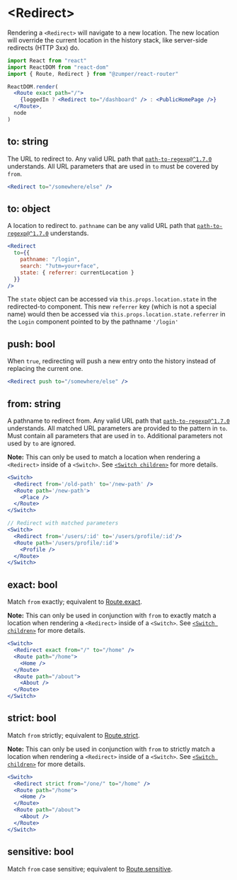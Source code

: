 # &lt;Redirect>

Rendering a `<Redirect>` will navigate to a new location. The new location will override the current location in the history stack, like server-side redirects (HTTP 3xx) do.

```jsx
import React from "react"
import ReactDOM from "react-dom"
import { Route, Redirect } from "@zumper/react-router"

ReactDOM.render(
  <Route exact path="/">
    {loggedIn ? <Redirect to="/dashboard" /> : <PublicHomePage />}
  </Route>,
  node
)
```

## to: string

The URL to redirect to. Any valid URL path that [`path-to-regexp@^1.7.0`](https://github.com/pillarjs/path-to-regexp/tree/v1.7.0) understands.
All URL parameters that are used in `to` must be covered by `from`.

```jsx
<Redirect to="/somewhere/else" />
```

## to: object

A location to redirect to. `pathname` can be any valid URL path that [`path-to-regexp@^1.7.0`](https://github.com/pillarjs/path-to-regexp/tree/v1.7.0) understands.

```jsx
<Redirect
  to={{
    pathname: "/login",
    search: "?utm=your+face",
    state: { referrer: currentLocation }
  }}
/>
```

The `state` object can be accessed via `this.props.location.state` in the redirected-to component. This new `referrer` key (which is not a special name) would then be accessed via `this.props.location.state.referrer` in the `Login` component pointed to by the pathname `'/login'`

## push: bool

When `true`, redirecting will push a new entry onto the history instead of replacing the current one.

```jsx
<Redirect push to="/somewhere/else" />
```

## from: string

A pathname to redirect from. Any valid URL path that [`path-to-regexp@^1.7.0`](https://github.com/pillarjs/path-to-regexp/tree/v1.7.0) understands.
All matched URL parameters are provided to the pattern in `to`. Must contain all parameters that are used in `to`. Additional parameters not used by `to` are ignored.

**Note:** This can only be used to match a location when rendering a `<Redirect>` inside of a `<Switch>`. See [`<Switch children>`](./Switch.md#children-node) for more details.

```jsx
<Switch>
  <Redirect from='/old-path' to='/new-path' />
  <Route path='/new-path'>
    <Place />
  </Route>
</Switch>

// Redirect with matched parameters
<Switch>
  <Redirect from='/users/:id' to='/users/profile/:id'/>
  <Route path='/users/profile/:id'>
    <Profile />
  </Route>
</Switch>
```

## exact: bool

Match `from` exactly; equivalent to [Route.exact](./Route.md#exact-bool).

**Note:** This can only be used in conjunction with `from` to exactly match a location when rendering a `<Redirect>` inside of a `<Switch>`. See [`<Switch children>`](./Switch.md#children-node) for more details.

```jsx
<Switch>
  <Redirect exact from="/" to="/home" />
  <Route path="/home">
    <Home />
  </Route>
  <Route path="/about">
    <About />
  </Route>
</Switch>
```

## strict: bool

Match `from` strictly; equivalent to [Route.strict](./Route.md#strict-bool).

**Note:** This can only be used in conjunction with `from` to strictly match a location when rendering a `<Redirect>` inside of a `<Switch>`. See [`<Switch children>`](./Switch.md#children-node) for more details.

```jsx
<Switch>
  <Redirect strict from="/one/" to="/home" />
  <Route path="/home">
    <Home />
  </Route>
  <Route path="/about">
    <About />
  </Route>
</Switch>
```

## sensitive: bool

Match `from` case sensitive; equivalent to [Route.sensitive](./Route.md#sensitive-bool).
